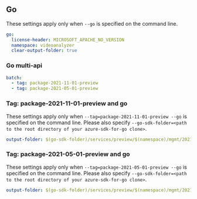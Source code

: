 ## Go

These settings apply only when `--go` is specified on the command line.

```yaml $(go)
go:
  license-header: MICROSOFT_APACHE_NO_VERSION
  namespace: videoanalyzer
  clear-output-folder: true
```

### Go multi-api

``` yaml $(go) && $(multiapi)
batch:
  - tag: package-2021-11-01-preview
  - tag: package-2021-05-01-preview
```

### Tag: package-2021-11-01-preview and go

These settings apply only when `--tag=package-2021-11-01-preview --go` is specified on the command line.
Please also specify `--go-sdk-folder=<path to the root directory of your azure-sdk-for-go clone>`.

```yaml $(tag) == 'package-2021-11-01-preview' && $(go)
output-folder: $(go-sdk-folder)/services/preview/$(namespace)/mgmt/2021-11-01-preview/$(namespace)
```

### Tag: package-2021-05-01-preview and go

These settings apply only when `--tag=package-2021-05-01-preview --go` is specified on the command line.
Please also specify `--go-sdk-folder=<path to the root directory of your azure-sdk-for-go clone>`.

```yaml $(tag) == 'package-2021-05-01-preview' && $(go)
output-folder: $(go-sdk-folder)/services/preview/$(namespace)/mgmt/2021-05-01-preview/$(namespace)
```
